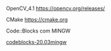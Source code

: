 OpenCV_4.1
https://opencv.org/releases/

CMake
https://cmake.org

Code::Blocks com MINGW

[codeblocks-20.03mingw](https://www.codeblocks.org/downloads/binaries/)
